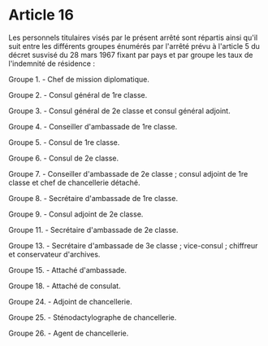 # Article 16

Les personnels titulaires visés par le présent arrêté sont répartis ainsi qu'il suit entre les différents groupes énumérés par l'arrêté prévu à l'article 5 du décret susvisé du 28 mars 1967 fixant par pays et par groupe les taux de l'indemnité de résidence :

Groupe 1. - Chef de mission diplomatique.

Groupe 2. - Consul général de 1re classe.

Groupe 3. - Consul général de 2e classe et consul général adjoint.

Groupe 4. - Conseiller d'ambassade de 1re classe.

Groupe 5. - Consul de 1re classe.

Groupe 6. - Consul de 2e classe.

Groupe 7. - Conseiller d'ambassade de 2e classe ; consul adjoint de 1re classe et chef de chancellerie détaché.

Groupe 8. - Secrétaire d'ambassade de 1re classe.

Groupe 9. - Consul adjoint de 2e classe.

Groupe 11. - Secrétaire d'ambassade de 2e classe.

Groupe 13. - Secrétaire d'ambassade de 3e classe ; vice-consul ; chiffreur et conservateur d'archives.

Groupe 15. - Attaché d'ambassade.

Groupe 18. - Attaché de consulat.

Groupe 24. - Adjoint de chancellerie.

Groupe 25. - Sténodactylographe de chancellerie.

Groupe 26. - Agent de chancellerie.
